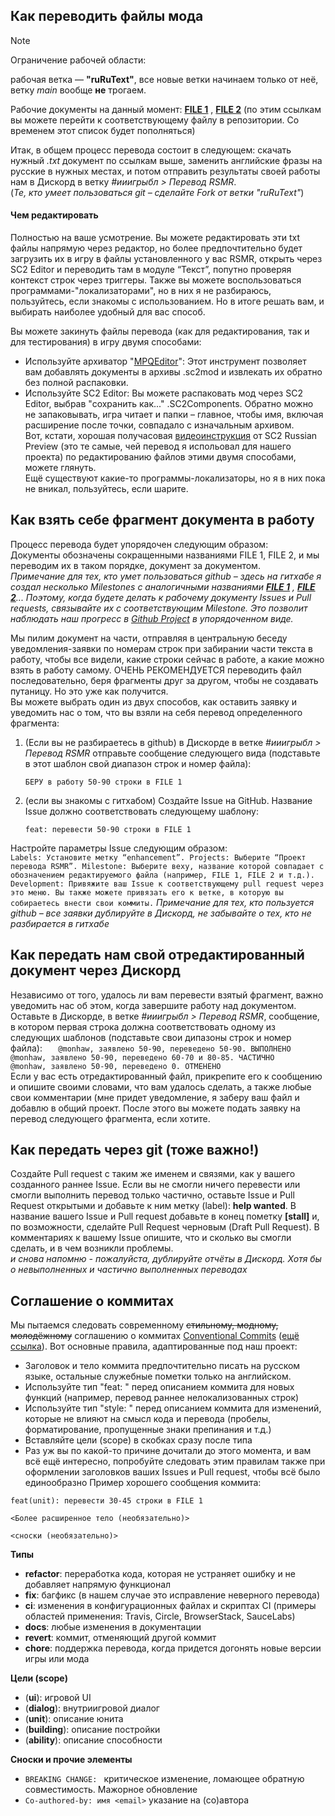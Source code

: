 ## Как переводить файлы мода

> [!NOTE]
> Ограничение рабочей области:
>
> рабочая ветка — **"ruRuText"**, все новые ветки начинаем только от неё, ветку *main* вообще **не** трогаем.
>
> Рабочие документы на данный момент: [**FILE 1**](https://github.com/ShiningTwist/rs_mr_rus_locale/blob/ruRuText/Work_zone/RSMR_MOD_DirTree/StarCraft%20II/Mods/RSMR-Units_Mod.SC2Mod/ruRU.SC2Data/LocalizedData/GameStrings.txt) , [**FILE 2**](https://github.com/ShiningTwist/rs_mr_rus_locale/blob/ruRuText/Work_zone/RSMR_MOD_DirTree/StarCraft%20II/Mods/RSMRmod.SC2Mod/ruRU.SC2Data/LocalizedData/GameStrings.txt) (по этим ссылкам вы можете перейти к соответствующему файлу в репозитории. Со временем этот список будет пополняться)    
    
   

Итак, в общем процесс перевода состоит в следующем: скачать нужный *.txt* документ по ссылкам выше, заменить английские фразы на русские в нужных местах, и потом отправить результаты своей работы нам в Дискорд в ветку *#ииигрыбл > Перевод RSMR*.  
(*Те, кто умеет пользоваться git – сделайте Fork от ветки "ruRuText"*)

#### Чем редактировать


Полностью на ваше усмотрение. Вы можете редактировать эти txt файлы напрямую через редактор, но более предпочтительно будет загрузить их в игру в файлы установленного у вас RSMR, открыть через SC2 Editor и переводить там в модуле “Текст”, попутно проверяя контекст строк через триггеры. Также вы можете воспользоваться программами-"локализаторами", но в них я не разбираюсь, пользуйтесь, если знакомы с использованием. Но в итоге решать вам, и выбирать наиболее удобный для вас способ.

Вы можете закинуть файлы перевода (как для редактирования, так и для тестирования) в игру двумя способами:   
 + Используйте архиватор "[MPQEditor](https://xgm.guru/p/wc3/mpqeditornew)": Этот инструмент позволяет вам добавлять документы в архивы .sc2mod и извлекать их обратно без полной распаковки. 
 + Используйте SC2 Editor: Вы можете распаковать мод через SC2 Editor, выбрав "сохранить как..." .SC2Components. Обратно можно не запаковывать, игра читает и папки – главное, чтобы имя, включая расширение после точки, совпадало с изначальным архивом.  
Вот, кстати, хорошая получасовая [видеоинструкция](https://www.youtube.com/watch?v=D7vrLHVSpUk) от SC2 Russian Preview (это те самые, чей перевод я испольовал для нашего проекта) по редактированию файлов этими двумя способами, можете глянуть.   
Ещё существуют какие-то программы-локализаторы, но я в них пока не вникал, пользуйтесь, если шарите.


## Как взять себе фрагмент документа в работу

Процесс перевода будет упорядочен следующим образом:   
   Документы обозначены сокращенными названиями FILE 1, FILE 2, и мы переводим их в таком порядке, документ за документом.   
      _Примечание для тех, кто умет пользоваться github – здесь на гитхабе я создал несколько Milestones с аналогичными названиями [**FILE 1**](https://github.com/ShiningTwist/rs_mr_rus_locale/milestone/1) ,  [**FILE 2**](https://github.com/ShiningTwist/rs_mr_rus_locale/milestone/2)... Поэтому, когда будете делать к рабочему документу Issues и Pull requests, связывайте их с соответствующим Milestone. Это позволит наблюдать наш прогресс в [Github Project](https://github.com/users/ShiningTwist/projects/5) в упорядоченном виде._   
     
   Мы пилим документ на части, отправляя в центральную беседу уведомления-заявки по номерам строк при забирании части текста в работу, чтобы все видели, какие строки сейчас в работе, а какие можно взять в работу самому. ОЧЕНЬ РЕКОМЕНДУЕТСЯ переводить файл последовательно, беря фрагменты друг за другом, чтобы не создавать путаницу. Но это уже как получится.    
      Вы можете выбрать один из двух способов, как оставить заявку и уведомить нас о том, что вы взяли на себя перевод определенного фрагмента:
  1. (Если вы не разбираетесь в github) в Дискорде в ветке *#ииигрыбл > Перевод RSMR* отправьте сообщение следующего вида (подставьте в этот шаблон свой диапазон строк и номер файла):
        ```
        БЕРУ в работу 50-90 строки в FILE 1
        ```
  2. (если вы знакомы с гитхабом) Создайте Issue на GitHub. Название Issue должно соответствовать следующему шаблону:   
   
        ```
        feat: перевести 50-90 строки в FILE 1   
        ```
   Настройте параметры Issue следующим образом:   
        ```
        Labels: Установите метку “enhancement”.
        Projects: Выберите “Проект перевода RSMR”.
        Milestone: Выберите веху, название которой совпадает с обозначением редактируемого файла (например, FILE 1, FILE 2 и т.д.).
        Development: Привяжите ваш Issue к соответствующему pull request через это меню. Вы также можете привязать его к ветке, в которую вы собираетесь внести свои коммиты.
        ```
     *Примечание для тех, кто пользуется github – все заявки дублируйте в Дискорд, не забывайте о тех, кто не разбирается в гитхабе*   


## Как передать нам свой отредактированный документ через Дискорд

Независимо от того, удалось ли вам перевести взятый фрагмент, важно уведомить нас об этом, когда завершите работу над документом. Оставьте в Дискорде, в ветке *#ииигрыбл > Перевод RSMR*, сообщение, в котором первая строка должна соответствовать одному из следующих шаблонов (подставьте свои дипазоны строк и номер файла): 
     ```   
     @monhaw, заявлено 50-90, переведено 50-90. ВЫПОЛНЕНО         
     @monhaw, заявлено 50-90, переведено 60-70 и 80-85. ЧАСТИЧНО   
     @monhaw, заявлено 50-90, переведено 0. ОТМЕНЕНО   
     ```   
Если у вас есть отредактированный файл, прикрепите его к сообщению и опишите своими словами, что вам удалось сделать, а также любые свои комментарии (мне придет уведомление, я заберу ваш файл и добавлю в общий проект. После этого вы можете подать заявку на перевод следующего фрагмента, если хотите.


## Как передать через git (тоже важно!)

Создайте Pull request с таким же именем и связями, как у вашего созданного раннее Issue. Если вы не смогли ничего перевести или смогли выполнить перевод только частично, оставьте Issue и Pull Request открытыми и добавьте к ним метку (label): **help wanted**. В название вашего Issue и Pull request добавьте в конец пометку **[stall]** и, по возможности, сделайте Pull Request черновым (Draft Pull Request). В комментариях к вашему Issue опишите, что и сколько вы смогли сделать, и в чем возникли проблемы.  
*и снова напомню - пожалуйста, дублируйте отчёты в Дискорд. Хотя бы о невыполненных и частично выполненных переводах*


## Соглашение о коммитах

Мы пытаемся следовать современному ~~стильному, модному, молодёжному~~ соглашению о коммитах [Conventional Commits](https://www.conventionalcommits.org/ru/v1.0.0/) ([ещё ссылка](https://github.com/angular/angular/blob/22b96b9/CONTRIBUTING.md#-commit-message-guidelines)). Вот основные правила, адаптированные под наш проект:


- Заголовок и тело коммита предпочтительно писать на русском языке, остальные служебные пометки только на английском.
- Используйте тип "feat: " перед описанием коммита для новых функций (например, перевод раннее нелокализованных строк)
- Используйте тип "style: " перед описанием коммита для изменений, которые не влияют на смысл кода и перевода (пробелы, форматирование, пропущенные знаки препинания и т.д.)
- Вставляйте цели (scope) в скобках сразу после типа
- Раз уж вы по какой-то причине дочитали до этого момента, и вам всё ещё интересно, попробуйте следовать этим правилам также при оформлении заголовков ваших Issues и Pull request, чтобы всё было единообразно
Пример хорошего сообщения коммита:   
  
```
feat(unit): перевести 30-45 строки в FILE 1

<Более расширенное тело (необязательно)>

<сноски (необязательно)>
```   

**Типы**  
 
* **refactor**: переработка кода, которая не устраняет ошибку и не добавляет напрямую функционал   
* **fix**: багфикс (в нашем случае это исправление неверного перевода)    
* **ci**: изменения в конфигурационных файлах и скриптах CI (примеры областей применения: Travis, Circle, BrowserStack, SauceLabs)    
* **docs**: любые изменения в документации
* **revert**: коммит, отменяющий другой коммит
* **chore**: поддержка перевода, когда придется догонять новые версии игры или мода  


**Цели (scope)**
* (**ui**): игровой UI
* (**dialog**): внутриигровой диалог
* (**unit**): описание юнита
* (**building**): описание постройки
* (**ability**): описание способности   


**Сноски и прочие элементы**  
* `BREAKING CHANGE: ` критическое изменение, ломающее обратную совместимость. Мажорное обновление
* `Co-authored-by: имя <email>` указание на (со)автора


